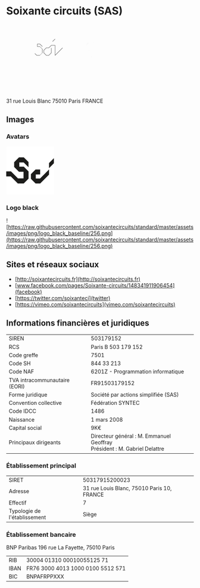 # Soixante circuits (SAS)

![anim](https://raw.githubusercontent.com/soixantecircuits/standard/master/assets/videos/anim__logo__2015.gif)


31 rue Louis Blanc
75010 Paris
FRANCE

## Images

### Avatars

<img src="https://raw.githubusercontent.com/soixantecircuits/standard/master/assets/images/avatar/logo_avatar_512.png" width="128">



### Logo black

![https://raw.githubusercontent.com/soixantecircuits/standard/master/assets/images/png/logo_black_baseline/256.png](https://raw.githubusercontent.com/soixantecircuits/standard/master/assets/images/png/logo_black_baseline/256.png)


## Sites et réseaux sociaux

- [http://soixantecircuits.fr](http://soixantecircuits.fr)
- [www.facebook.com/pages/Soixante-circuits/148341911906454](facebook)
- [https://twitter.com/soixanteci](twitter)
- [https://vimeo.com/soixantecircuits](vimeo.com/soixantecircuits)

## Informations financières et juridiques

|   |   |
|---|---|
| SIREN | 503179152 |
| RCS | Paris B 503 179 152 |
| Code greffe | 7501 |
| Code SH | 844 33 213 |
| Code NAF | 6201Z - Programmation informatique |
| TVA intracommunautaire (EORI) | FR91503179152 |
| Forme juridique | Société par actions simplifiée (SAS) |
| Convention collective | Fédération SYNTEC |
| Code IDCC | 1486 |
| Naissance | 1 mars 2008 |
| Capital social | 9K€ |
| Principaux dirigeants | Directeur général : M. Emmanuel Geoffray <br/> Président : M. Gabriel Delattre |

### Établissement principal

|   |   |
|---|---|
| SIRET | 50317915200023 |
| Adresse | 31 rue Louis Blanc, 75010 Paris 10, FRANCE |
| Effectif | 7 |
| Typologie de l'établissement | Siège |


### Établissement bancaire

BNP Paribas
196 rue La Fayette,
75010 Paris

|   |   |
|---|---|
| RIB | 30004 01310 00010055125 71 |
| IBAN | FR76 3000 4013 1000 0100 5512 571 |
| BIC | BNPAFRPPXXX |
